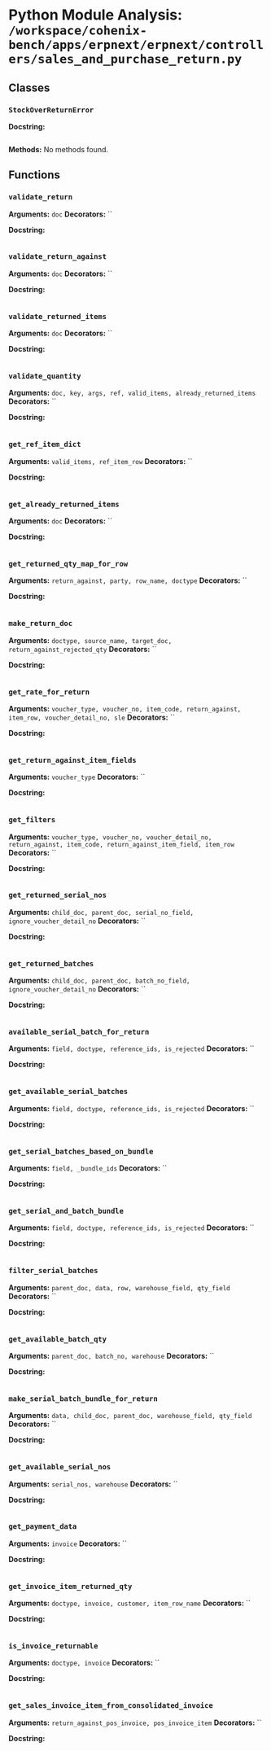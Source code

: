 # Python Module Analysis: `/workspace/cohenix-bench/apps/erpnext/erpnext/controllers/sales_and_purchase_return.py`

## Classes

### `StockOverReturnError`


**Docstring:**
```

```

**Methods:**
No methods found.




## Functions

### `validate_return`
**Arguments:** `doc`
**Decorators:** ``

**Docstring:**
```

```
### `validate_return_against`
**Arguments:** `doc`
**Decorators:** ``

**Docstring:**
```

```
### `validate_returned_items`
**Arguments:** `doc`
**Decorators:** ``

**Docstring:**
```

```
### `validate_quantity`
**Arguments:** `doc, key, args, ref, valid_items, already_returned_items`
**Decorators:** ``

**Docstring:**
```

```
### `get_ref_item_dict`
**Arguments:** `valid_items, ref_item_row`
**Decorators:** ``

**Docstring:**
```

```
### `get_already_returned_items`
**Arguments:** `doc`
**Decorators:** ``

**Docstring:**
```

```
### `get_returned_qty_map_for_row`
**Arguments:** `return_against, party, row_name, doctype`
**Decorators:** ``

**Docstring:**
```

```
### `make_return_doc`
**Arguments:** `doctype, source_name, target_doc, return_against_rejected_qty`
**Decorators:** ``

**Docstring:**
```

```
### `get_rate_for_return`
**Arguments:** `voucher_type, voucher_no, item_code, return_against, item_row, voucher_detail_no, sle`
**Decorators:** ``

**Docstring:**
```

```
### `get_return_against_item_fields`
**Arguments:** `voucher_type`
**Decorators:** ``

**Docstring:**
```

```
### `get_filters`
**Arguments:** `voucher_type, voucher_no, voucher_detail_no, return_against, item_code, return_against_item_field, item_row`
**Decorators:** ``

**Docstring:**
```

```
### `get_returned_serial_nos`
**Arguments:** `child_doc, parent_doc, serial_no_field, ignore_voucher_detail_no`
**Decorators:** ``

**Docstring:**
```

```
### `get_returned_batches`
**Arguments:** `child_doc, parent_doc, batch_no_field, ignore_voucher_detail_no`
**Decorators:** ``

**Docstring:**
```

```
### `available_serial_batch_for_return`
**Arguments:** `field, doctype, reference_ids, is_rejected`
**Decorators:** ``

**Docstring:**
```

```
### `get_available_serial_batches`
**Arguments:** `field, doctype, reference_ids, is_rejected`
**Decorators:** ``

**Docstring:**
```

```
### `get_serial_batches_based_on_bundle`
**Arguments:** `field, _bundle_ids`
**Decorators:** ``

**Docstring:**
```

```
### `get_serial_and_batch_bundle`
**Arguments:** `field, doctype, reference_ids, is_rejected`
**Decorators:** ``

**Docstring:**
```

```
### `filter_serial_batches`
**Arguments:** `parent_doc, data, row, warehouse_field, qty_field`
**Decorators:** ``

**Docstring:**
```

```
### `get_available_batch_qty`
**Arguments:** `parent_doc, batch_no, warehouse`
**Decorators:** ``

**Docstring:**
```

```
### `make_serial_batch_bundle_for_return`
**Arguments:** `data, child_doc, parent_doc, warehouse_field, qty_field`
**Decorators:** ``

**Docstring:**
```

```
### `get_available_serial_nos`
**Arguments:** `serial_nos, warehouse`
**Decorators:** ``

**Docstring:**
```

```
### `get_payment_data`
**Arguments:** `invoice`
**Decorators:** ``

**Docstring:**
```

```
### `get_invoice_item_returned_qty`
**Arguments:** `doctype, invoice, customer, item_row_name`
**Decorators:** ``

**Docstring:**
```

```
### `is_invoice_returnable`
**Arguments:** `doctype, invoice`
**Decorators:** ``

**Docstring:**
```

```
### `get_sales_invoice_item_from_consolidated_invoice`
**Arguments:** `return_against_pos_invoice, pos_invoice_item`
**Decorators:** ``

**Docstring:**
```

```

